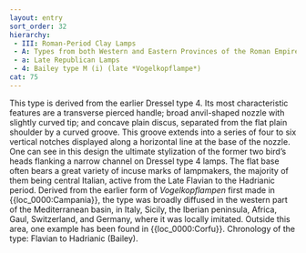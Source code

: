 ```yaml
---
layout: entry
sort_order: 32
hierarchy:
 - III: Roman-Period Clay Lamps
 - A: Types from both Western and Eastern Provinces of the Roman Empire
 - a: Late Republican Lamps
 - 4: Bailey type M (i) (late *Vogelkopflampe*)
cat: 75
---
```


This type is derived from the earlier Dressel type 4. Its most characteristic features are a transverse pierced handle; broad anvil-shaped nozzle with slightly curved tip; and concave plain discus, separated from the flat plain shoulder by a curved groove. This groove extends into a series of four to six vertical notches displayed along a horizontal line at the base of the nozzle. One can see in this design the ultimate stylization of the former two bird’s heads flanking a narrow channel on Dressel type 4 lamps. The flat base often bears a great variety of incuse marks of lampmakers, the majority of them being central Italian, active from the Late Flavian to the Hadrianic period. Derived from the earlier form of *Vogelkopflampen* first made in {{loc_0000:Campania}}, the type was broadly diffused in the western part of the Mediterranean basin, in Italy, Sicily, the Iberian peninsula, Africa, Gaul, Switzerland, and Germany, where it was locally imitated. Outside this area, one example has been found in {{loc_0000:Corfu}}. Chronology of the type: Flavian to Hadrianic (Bailey).
